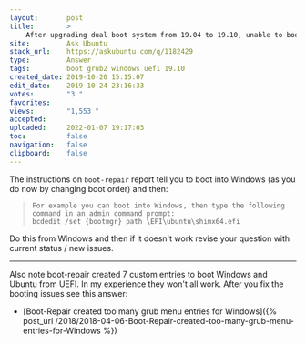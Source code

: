 ```yaml
---
layout:       post
title:        >
    After upgrading dual boot system from 19.04 to 19.10, unable to boot into Windows from grub menu
site:         Ask Ubuntu
stack_url:    https://askubuntu.com/q/1182429
type:         Answer
tags:         boot grub2 windows uefi 19.10
created_date: 2019-10-20 15:15:07
edit_date:    2019-10-24 23:16:33
votes:        "3 "
favorites:    
views:        "1,553 "
accepted:     
uploaded:     2022-01-07 19:17:03
toc:          false
navigation:   false
clipboard:    false
---
```


The instructions on `boot-repair` report tell you to boot into Windows (as you do now by changing boot order) and then:

>     For example you can boot into Windows, then type the following command in an admin command prompt:  
>     bcdedit /set {bootmgr} path \EFI\ubuntu\shimx64.efi  

Do this from Windows and then if it doesn't work revise your question with current status / new issues.


----------

Also note boot-repair created 7 custom entries to boot Windows and Ubuntu from UEFI. In my experience they won't all work. After you fix the booting issues see this answer:

- [Boot-Repair created too many grub menu entries for Windows]({% post_url /2018/2018-04-06-Boot-Repair-created-too-many-grub-menu-entries-for-Windows %})
